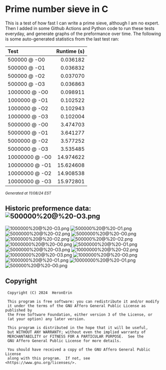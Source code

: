 # Prime number sieve in C

This is a test of how fast I can write a prime sieve, although I am no expert. Then I added in some Github Actions and Python code to run these tests everyday, and generate graphs of the preformance over time.
The following is some auto-generated statistics from the last test ran:

| Test          | Runtime (s)   |
| :---          |          ---: |
|500000 @ -O0|0.036182|
|500000 @ -O1|0.036832|
|500000 @ -O2|0.037070|
|500000 @ -O3|0.036863|
|1000000 @ -O0|0.098911|
|1000000 @ -O1|0.102522|
|1000000 @ -O2|0.102943|
|1000000 @ -O3|0.102004|
|5000000 @ -O0|3.474703|
|5000000 @ -O1|3.641277|
|5000000 @ -O2|3.577252|
|5000000 @ -O3|3.535485|
|10000000 @ -O0|14.974622|
|10000000 @ -O1|15.624608|
|10000000 @ -O2|14.908538|
|10000000 @ -O3|15.972801|

<sup><i>Generated at 11/08/24 EST</i></sup>
## Historic preformence data:![500000%20@%20-O3.png](imgs/500000%20@%20-O3.png)
![1000000%20@%20-O3.png](imgs/1000000%20@%20-O3.png)
![500000%20@%20-O1.png](imgs/500000%20@%20-O1.png)
![5000000%20@%20-O2.png](imgs/5000000%20@%20-O2.png)
![5000000%20@%20-O0.png](imgs/5000000%20@%20-O0.png)
![1000000%20@%20-O2.png](imgs/1000000%20@%20-O2.png)
![500000%20@%20-O2.png](imgs/500000%20@%20-O2.png)
![10000000%20@%20-O0.png](imgs/10000000%20@%20-O0.png)
![5000000%20@%20-O1.png](imgs/5000000%20@%20-O1.png)
![5000000%20@%20-O3.png](imgs/5000000%20@%20-O3.png)
![10000000%20@%20-O2.png](imgs/10000000%20@%20-O2.png)
![10000000%20@%20-O3.png](imgs/10000000%20@%20-O3.png)
![1000000%20@%20-O0.png](imgs/1000000%20@%20-O0.png)
![1000000%20@%20-O1.png](imgs/1000000%20@%20-O1.png)
![10000000%20@%20-O1.png](imgs/10000000%20@%20-O1.png)
![500000%20@%20-O0.png](imgs/500000%20@%20-O0.png)


## Copyright
```
 Copyright (C) 2024  HeronErin

 This program is free software: you can redistribute it and/or modify
 it under the terms of the GNU Affero General Public License as published by
 the Free Software Foundation, either version 3 of the License, or
 (at your option) any later version.

 This program is distributed in the hope that it will be useful,
 but WITHOUT ANY WARRANTY; without even the implied warranty of
 MERCHANTABILITY or FITNESS FOR A PARTICULAR PURPOSE.  See the
 GNU Affero General Public License for more details.

 You should have received a copy of the GNU Affero General Public License
 along with this program.  If not, see <https://www.gnu.org/licenses/>.
```